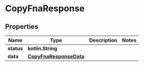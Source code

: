 
# CopyFnaResponse

## Properties
Name | Type | Description | Notes
------------ | ------------- | ------------- | -------------
**status** | **kotlin.String** |  | 
**data** | [**CopyFnaResponseData**](CopyFnaResponseData.md) |  | 



